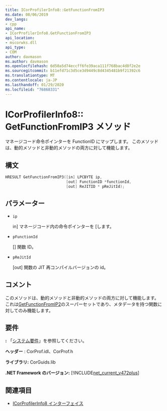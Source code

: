 ```yaml
---
title: ICorProfilerInfo8::GetFunctionFromIP3
ms.date: 08/06/2019
dev_langs:
- cpp
api_name:
- ICorProfilerInfo8.GetFunctionFromIP3
api_location:
- mscorwks.dll
api_type:
- COM
author: davmason
ms.author: davmason
ms.openlocfilehash: 6d50a5d74eccff6fe39aca111f768bac4d8f2e2e
ms.sourcegitcommit: b11efd71c3d5ce3d9449c8d4345481b9f21392c6
ms.translationtype: MT
ms.contentlocale: ja-JP
ms.lasthandoff: 01/29/2020
ms.locfileid: "76868331"
---
```

# <a name="icorprofilerinfo8getfunctionfromip3-method"></a>ICorProfilerInfo8:: GetFunctionFromIP3 メソッド

マネージコード命令ポインターを FunctionID にマップします。 このメソッドは、動的メソッドと非動的メソッドの両方に対して機能します。

## <a name="syntax"></a>構文

```cpp
HRESULT GetFunctionFromIP3([in] LPCBYTE ip,
                           [out] FunctionID *functionId,
                           [out] ReJITID * pReJitId);
```

## <a name="parameters"></a>パラメーター

- `ip`

  in] マネージコード内の命令ポインターを \[します。

- `pFunctionId`

  \[] 関数 ID。

- `pReJitId`

  \[out] 関数の JIT 再コンパイルバージョンの id。

## <a name="remarks"></a>コメント

このメソッドは、動的メソッドと非動的メソッドの両方に対して機能します。 これは[GetFunctionFromIP2](icorprofilerinfo4-getfunctionfromip2-method.md)のスーパーセットであり、メタデータを持つ関数に対してのみ機能します。

## <a name="requirements"></a>要件

**:** 「[システム要件](../../../../docs/framework/get-started/system-requirements.md)」を参照してください。

**ヘッダー** : CorProf.idl、CorProf.h

**ライブラリ:** CorGuids.lib

**.NET Framework のバージョン:** [!INCLUDE[net_current_v472plus](../../../../includes/net-current-v472plus.md)]

## <a name="see-also"></a>関連項目

- [ICorProfilerInfo8 インターフェイス](icorprofilerinfo8-interface.md)
